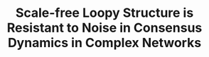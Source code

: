 ---
title: "Scale-free Loopy Structure is Resistant to Noise in Consensus Dynamics in Complex Networks"
collection: publications
permalink: /publication/Scale-free Loopy Structure is Resistant to Noise in Consensus Dynamics in Complex Networks
venue: 'IEEE Transactions on Cybernetics （中国自动化学会推荐A类期刊）'
paperurl: 'https://ieeexplore.ieee.org/document/8472194/'
authors: 'Yuhao Yi, Zhongzhi Zhang, Stacy Patterson'
---